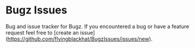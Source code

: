 # Bugz Issues

Bug and issue tracker for Bugz.
If you encountered a bug or have a feature request feel free to [create an issue] (https://github.com/flyingblackhat/BugzIssues/issues/new).
